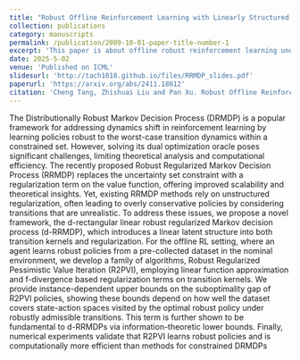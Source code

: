 ```yaml
---
title: "Robust Offline Reinforcement Learning with Linearly Structured f-Divergence Regularization"
collection: publications
category: manuscripts
permalink: /publication/2009-10-01-paper-title-number-1
excerpt: 'This paper is about offline robust reinforcement learning under function approximation'
date: 2025-5-02
venue: 'Published on ICML'
slidesurl: 'http://tach1018.github.io/files/RRMDP_slides.pdf'
paperurl: 'https://arxiv.org/abs/2411.18612'
citation: 'Cheng Tang, Zhishuai Liu and Pan Xu. Robust Offline Reinforcement Learning with Linearly Structured f-Divergence Regularization. arXiv preprint 2411.18612, 2024.'
---
```


The Distributionally Robust Markov Decision Process (DRMDP) is a popular framework for addressing dynamics shift in reinforcement learning by learning policies robust to the worst-case transition dynamics within a constrained set. However, solving its dual optimization oracle poses significant challenges, limiting theoretical analysis and computational efficiency. The recently proposed Robust Regularized Markov Decision Process (RRMDP) replaces the uncertainty set constraint with a regularization term on the value function, offering improved scalability and theoretical insights. Yet, existing RRMDP methods rely on unstructured regularization, often leading to overly conservative policies by considering transitions that are unrealistic. To address these issues, we propose a novel framework, the d-rectangular linear robust regularized Markov decision process (d-RRMDP), which introduces a linear latent structure into both transition kernels and regularization. For the offline RL setting, where an agent learns robust policies from a pre-collected dataset in the nominal environment, we develop a family of algorithms, Robust Regularized Pessimistic Value Iteration (R2PVI), employing linear function approximation and f-divergence based regularization terms on transition kernels. We provide instance-dependent upper bounds on the suboptimality gap of R2PVI policies, showing these bounds depend on how well the dataset covers state-action spaces visited by the optimal robust policy under robustly admissible transitions. This term is further shown to be fundamental to d-RRMDPs via information-theoretic lower bounds. Finally, numerical experiments validate that R2PVI learns robust policies and is computationally more efficient than methods for constrained DRMDPs
